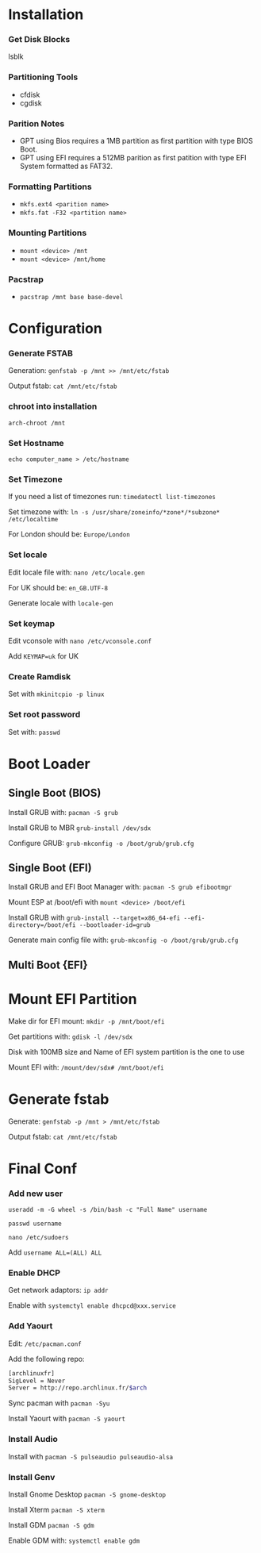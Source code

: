 # Installation

### Get Disk Blocks
lsblk

### Partitioning Tools
* cfdisk
* cgdisk

### Parition Notes
* GPT using Bios requires a 1MB partition as first partition with type BIOS Boot.
* GPT using EFI requires a 512MB parition as first patition with type EFI System formatted as FAT32.

### Formatting Partitions
* `mkfs.ext4 <parition name>`
* `mkfs.fat -F32 <partition name>`

### Mounting Partitions
* `mount <device> /mnt`
* `mount <device> /mnt/home`

### Pacstrap
* `pacstrap /mnt base base-devel`

# Configuration
### Generate FSTAB
Generation: `genfstab -p /mnt >> /mnt/etc/fstab`

Output fstab: `cat /mnt/etc/fstab`

### chroot into installation
`arch-chroot /mnt`

### Set Hostname
`echo computer_name > /etc/hostname`

### Set Timezone
If you need a list of timezones run: `timedatectl list-timezones`

Set timezone with: `ln -s /usr/share/zoneinfo/*zone*/*subzone* /etc/localtime`

For London should be: `Europe/London`

### Set locale
Edit locale file with: `nano /etc/locale.gen`

For UK should be: `en_GB.UTF-8`

Generate locale with `locale-gen`

### Set keymap
Edit vconsole with `nano /etc/vconsole.conf`

Add `KEYMAP=uk` for UK

### Create Ramdisk
Set with `mkinitcpio -p linux`

### Set root password
Set with: `passwd`

# Boot Loader
## Single Boot (BIOS)
Install GRUB with: `pacman -S grub`

Install GRUB to MBR `grub-install /dev/sdx`

Configure GRUB: `grub-mkconfig -o /boot/grub/grub.cfg`

## Single Boot (EFI)
Install GRUB and EFI Boot Manager with: `pacman -S grub efibootmgr`

Mount ESP at /boot/efi with `mount <device> /boot/efi`

Install GRUB with `grub-install --target=x86_64-efi --efi-directory=/boot/efi --bootloader-id=grub`

Generate main config file with: `grub-mkconfig -o /boot/grub/grub.cfg`

## Multi Boot {EFI}
# Mount EFI Partition
Make dir for EFI mount: `mkdir -p /mnt/boot/efi`

Get partitions with: `gdisk -l /dev/sdx`

Disk with 100MB size and Name of EFI system partition is the one to use

Mount EFI with: `/mount/dev/sdx# /mnt/boot/efi`

# Generate fstab
Generate: `genfstab -p /mnt > /mnt/etc/fstab`

Output fstab: `cat /mnt/etc/fstab`

# Final Conf
### Add new user
`useradd -m -G wheel -s /bin/bash -c "Full Name" username`

`passwd username`

`nano /etc/sudoers`

Add `username ALL=(ALL) ALL`

### Enable DHCP
Get network adaptors: `ip addr`

Enable with `systemctyl enable dhcpcd@xxx.service`

### Add Yaourt
Edit: `/etc/pacman.conf`

Add the following repo:

```bash
[archlinuxfr]
SigLevel = Never
Server = http://repo.archlinux.fr/$arch
```

Sync pacman with `pacman -Syu`

Install Yaourt with `pacman -S yaourt`

### Install Audio
Install with `pacman -S pulseaudio pulseaudio-alsa`

### Install Genv
Install Gnome Desktop `pacman -S gnome-desktop`

Install Xterm `pacman -S xterm`

Install GDM `pacman -S gdm`

Enable GDM with: `systemctl enable gdm`
